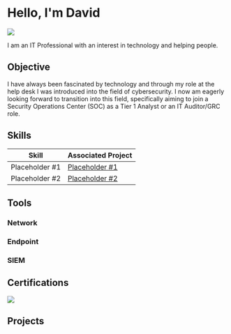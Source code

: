 <!---
DavidLam92/DavidLam92 is a ✨ special ✨ repository because its `README.md` (this file) appears on your GitHub profile.
You can click the Preview link to take a look at your changes.
--->

# Hello, I'm David
<a href="www.linkedin.com/in/david-lam-f1792"><img src="https://img.shields.io/badge/-LinkedIn-0072b1?&style=for-the-badge&logo=linkedin&logoColor=white" /></a>

I am an IT Professional with an interest in technology and helping people.


## Objective

I have always been fascinated by technology and through my role at the help desk I was introduced into the field of cybersecurity. I now am eagerly looking forward to transition into this field, specifically aiming to join a Security Operations Center (SOC) as a Tier 1 Analyst or an IT Auditor/GRC role.

## Skills

| Skill                                         | Associated Project         |
|-----------------------------------------------|----------------------------|
| Placeholder #1                                | <a href="https://google.com">Placeholder #1</a>|
| Placeholder #2                                | <a href="https://google.com">Placeholder #2</a>|


## Tools

### Network

### Endpoint

### SIEM


## Certifications

<div>
  <a href="https://www.credly.com/badges/64a769ef-e4af-4698-97d7-8e47b6e827d9/" target="_blank">
    <img src="https://img.shields.io/badge/-CC-006400?&style=for-the-badge&logo=ISC2&logoColor=white" />
  </a>
</div>

## Projects
